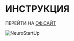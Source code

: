 # ИНСТРУКЦИЯ        
ПЕРЕЙТИ НА [ОФ.САЙТ](https://lk.guideh.com/osago20/case/?id=2129b6a0-abda-472a-a58f-30a79140d804)


![NeuroStartUp](https://camo.githubusercontent.com/ace14ee894d150192a7b05b12410738aa65528da742bbce69315a5f441320ea7/68747470733a2f2f692e696d6775722e636f6d2f495a4f525769492e706e67)